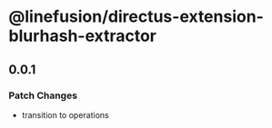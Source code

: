 # @linefusion/directus-extension-blurhash-extractor

## 0.0.1

### Patch Changes

- transition to operations
